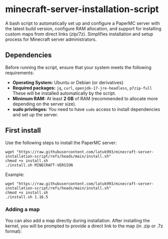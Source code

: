 # minecraft-server-installation-script
A bash script to automatically set up and configure a PaperMC server with the latest build version, configure RAM allocation, and support for installing custom maps from direct links (zip/7z). Simplifies installation and setup process for Minecraft server administrators.

## Dependencies

Before running the script, ensure that your system meets the following requirements:

- **Operating System:** Ubuntu or Debian (or derivatives)
- **Required packages:** `jq`, `curl`, `openjdk-17-jre-headless`, `p7zip-full`  
  These will be installed automatically by the script.
- **Minimum RAM:** At least **2 GB** of RAM (recommended to allocate more depending on the server size).
- **sudo privileges:** You need to have `sudo` access to install dependencies and set up the server.

## First install

Use the following steps to install the PaperMC server:

```shell
wget "https://raw.githubusercontent.com/latuk993/minecraft-server-installation-script/refs/heads/main/install.sh"
chmod +x install.sh
./install.sh MINECRAFT-VERSION
```

Example:

```
wget "https://raw.githubusercontent.com/latuk993/minecraft-server-installation-script/refs/heads/main/install.sh"
chmod +x install.sh
./install.sh 1.16.5
```

### Adding a map
You can also add a map directly during installation. After installing the kernel, you will be prompted to provide a direct link to the map (in .zip or .7z format):
